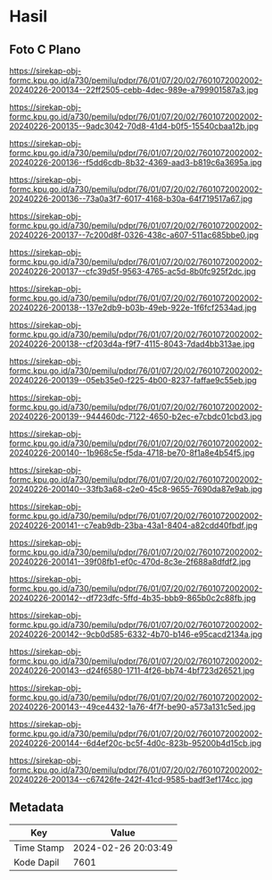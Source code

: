 # Hasil

## Foto C Plano

https://sirekap-obj-formc.kpu.go.id/a730/pemilu/pdpr/76/01/07/20/02/7601072002002-20240226-200134--22ff2505-cebb-4dec-989e-a799901587a3.jpg

https://sirekap-obj-formc.kpu.go.id/a730/pemilu/pdpr/76/01/07/20/02/7601072002002-20240226-200135--9adc3042-70d8-41d4-b0f5-15540cbaa12b.jpg

https://sirekap-obj-formc.kpu.go.id/a730/pemilu/pdpr/76/01/07/20/02/7601072002002-20240226-200136--f5dd6cdb-8b32-4369-aad3-b819c6a3695a.jpg

https://sirekap-obj-formc.kpu.go.id/a730/pemilu/pdpr/76/01/07/20/02/7601072002002-20240226-200136--73a0a3f7-6017-4168-b30a-64f719517a67.jpg

https://sirekap-obj-formc.kpu.go.id/a730/pemilu/pdpr/76/01/07/20/02/7601072002002-20240226-200137--7c200d8f-0326-438c-a607-511ac685bbe0.jpg

https://sirekap-obj-formc.kpu.go.id/a730/pemilu/pdpr/76/01/07/20/02/7601072002002-20240226-200137--cfc39d5f-9563-4765-ac5d-8b0fc925f2dc.jpg

https://sirekap-obj-formc.kpu.go.id/a730/pemilu/pdpr/76/01/07/20/02/7601072002002-20240226-200138--137e2db9-b03b-49eb-922e-1f6fcf2534ad.jpg

https://sirekap-obj-formc.kpu.go.id/a730/pemilu/pdpr/76/01/07/20/02/7601072002002-20240226-200138--cf203d4a-f9f7-4115-8043-7dad4bb313ae.jpg

https://sirekap-obj-formc.kpu.go.id/a730/pemilu/pdpr/76/01/07/20/02/7601072002002-20240226-200139--05eb35e0-f225-4b00-8237-faffae9c55eb.jpg

https://sirekap-obj-formc.kpu.go.id/a730/pemilu/pdpr/76/01/07/20/02/7601072002002-20240226-200139--944460dc-7122-4650-b2ec-e7cbdc01cbd3.jpg

https://sirekap-obj-formc.kpu.go.id/a730/pemilu/pdpr/76/01/07/20/02/7601072002002-20240226-200140--1b968c5e-f5da-4718-be70-8f1a8e4b54f5.jpg

https://sirekap-obj-formc.kpu.go.id/a730/pemilu/pdpr/76/01/07/20/02/7601072002002-20240226-200140--33fb3a68-c2e0-45c8-9655-7690da87e9ab.jpg

https://sirekap-obj-formc.kpu.go.id/a730/pemilu/pdpr/76/01/07/20/02/7601072002002-20240226-200141--c7eab9db-23ba-43a1-8404-a82cdd40fbdf.jpg

https://sirekap-obj-formc.kpu.go.id/a730/pemilu/pdpr/76/01/07/20/02/7601072002002-20240226-200141--39f08fb1-ef0c-470d-8c3e-2f688a8dfdf2.jpg

https://sirekap-obj-formc.kpu.go.id/a730/pemilu/pdpr/76/01/07/20/02/7601072002002-20240226-200142--df723dfc-5ffd-4b35-bbb9-865b0c2c88fb.jpg

https://sirekap-obj-formc.kpu.go.id/a730/pemilu/pdpr/76/01/07/20/02/7601072002002-20240226-200142--9cb0d585-6332-4b70-b146-e95cacd2134a.jpg

https://sirekap-obj-formc.kpu.go.id/a730/pemilu/pdpr/76/01/07/20/02/7601072002002-20240226-200143--d24f6580-1711-4f26-bb74-4bf723d26521.jpg

https://sirekap-obj-formc.kpu.go.id/a730/pemilu/pdpr/76/01/07/20/02/7601072002002-20240226-200143--49ce4432-1a76-4f7f-be90-a573a131c5ed.jpg

https://sirekap-obj-formc.kpu.go.id/a730/pemilu/pdpr/76/01/07/20/02/7601072002002-20240226-200144--6d4ef20c-bc5f-4d0c-823b-95200b4d15cb.jpg

https://sirekap-obj-formc.kpu.go.id/a730/pemilu/pdpr/76/01/07/20/02/7601072002002-20240226-200134--c67426fe-242f-41cd-9585-badf3ef174cc.jpg


## Metadata

| Key        | Value               |
| ---------- | ------------------- |
| Time Stamp | 2024-02-26 20:03:49 |
| Kode Dapil | 7601                |



